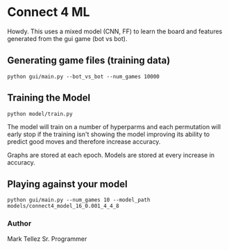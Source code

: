 # Connect 4 ML

Howdy. This uses a mixed model (CNN, FF) to learn the board and features generated from the gui game (bot vs bot).

## Generating game files (training data)

```python gui/main.py --bot_vs_bot --num_games 10000```

## Training the Model

```python model/train.py```

The model will train on a number of hyperparms and each permutation will early stop if the training isn't showing the model improving its ability to predict good moves and therefore increase accuracy.

Graphs are stored at each epoch. Models are stored at every increase in accuracy.

## Playing against your model


```python gui/main.py --num_games 10 --model_path models/connect4_model_16_0.001_4_4_8```

### Author

Mark Tellez
Sr. Programmer